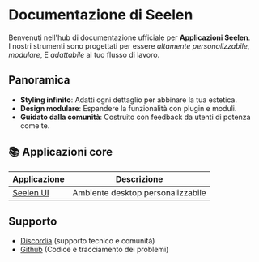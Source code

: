 # **Documentazione di Seelen**

Benvenuti nell'hub di documentazione ufficiale per **Applicazioni Seelen**.\
I nostri strumenti sono progettati per essere _altamente personalizzabile_,
_modulare_, E _adattabile_ al tuo flusso di lavoro.

## Panoramica

- **Styling infinito**: Adatti ogni dettaglio per abbinare la tua estetica.
- **Design modulare**: Espandere la funzionalità con plugin e moduli.
- **Guidato dalla comunità**: Costruito con feedback da utenti di potenza come
  te.

## **📚 Applicazioni core**

| Applicazione                 | Descrizione                       |
| ---------------------------- | --------------------------------- |
| [Seelen UI](/apps/seelen-ui) | Ambiente desktop personalizzabile |

## Supporto

- [Discordia](https://discord.gg/ABfASx5ZAJ) (supporto tecnico e comunità)
- [Github](https://github.com/Seelen-Inc) (Codice e tracciamento dei problemi)

